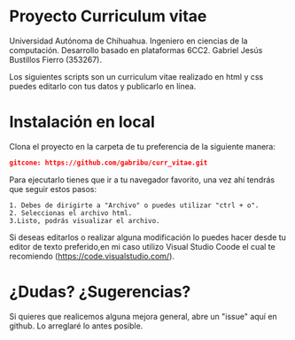 # Proyecto Curriculum vitae
Universidad Autónoma de Chihuahua.
Ingeniero en ciencias de la computación. 
Desarrollo basado en plataformas 6CC2. 
Gabriel Jesús Bustillos Fierro (353267).

Los siguientes scripts son un curriculum vitae realizado en html y css puedes editarlo con tus datos y publicarlo en línea.

# Instalación en local

Clona el proyecto en la carpeta de tu preferencia de la siguiente manera:
```json
gitcone: https://github.com/gabribu/curr_vitae.git
```
Para ejecutarlo tienes que ir a tu navegador favorito, una vez ahí tendrás que seguir estos pasos:
    
    1. Debes de dirigirte a "Archivo" o puedes utilizar "ctrl + o".
    2. Seleccionas el archivo html.
    3.Listo, podrás visualizar el archivo.

Si deseas editarlos o realizar alguna modificación lo puedes hacer desde tu editor de texto preferido,en mi caso utilizo Visual Studio Coode el cual te recomiendo (https://code.visualstudio.com/).


# ¿Dudas? ¿Sugerencias?
Si quieres que realicemos alguna mejora general, abre un "issue" aquí en github. Lo arreglaré lo antes posible.
